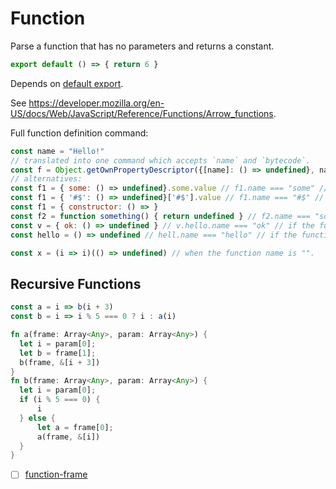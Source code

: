 # Function

Parse a function that has no parameters and returns a constant.

```js
export default () => { return 6 }
```

Depends on [default export](./2110-default-export.md).

See https://developer.mozilla.org/en-US/docs/Web/JavaScript/Reference/Functions/Arrow_functions.

Full function definition command:

```js
const name = "Hello!"
// translated into one command which accepts `name` and `bytecode`.
const f = Object.getOwnPropertyDescriptor({[name]: () => undefined}, name).value // f.name === "Hello!"
// alternatives:
const f1 = { some: () => undefined}.some.value // f1.name === "some" // if the function name is known and safe to use as property
const f1 = { '#$': () => undefined}['#$'].value // f1.name === "#$" // if the function name is known
const f1 = { constructor: () => }
const f2 = function something() { return undefined } // f2.name === "something" // if the function name is a valid identifier
const v = { ok: () => undefined } // v.hello.name === "ok" // if the function name matches the property name
const hello = () => undefined // hell.name === "hello" // if the function name is the same as a variable name

const x = (i => i)(() => undefined) // when the function name is "".
```

## Recursive Functions

```js
const a = i => b(i + 3)
const b = i => i % 5 === 0 ? i : a(i)
```

```rust
fn a(frame: Array<Any>, param: Array<Any>) {
  let i = param[0];
  let b = frame[1];
  b(frame, &[i + 3])
}
fn b(frame: Array<Any>, param: Array<Any>) {
  let i = param[0];
  if (i % 5 === 0) {
      i
  } else {
      let a = frame[0];
      a(frame, &[i])
  }
}
```

- [ ] [function-frame](./3111-function-frame.md)